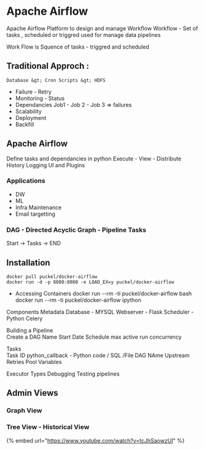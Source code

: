 # Apache Airflow

Apache Airflow Platform to design and manage Workflow Workflow - Set of tasks , scheduled or triggred used for manage data pipelines

Work Flow is Squence of tasks - triggred and scheduled 

## Traditional Approch : 
    Database &gt; Cron Scripts &gt; HDFS 

* Failure - Retry 
* Monitoring - Status
* Dependancies Job1 - Job 2 - Job 3 =&gt; failures 
* Scalability  
* Deployment 
* Backfill

## Apache Airflow  
Define tasks and dependancies in python Execute - View - Distribute History Logging UI and Plugins

### Applications 
* DW
* ML 
* Infra Maintenance
* Email targetting

### DAG - Directed Acyclic Graph - Pipeline Tasks 
  Start -&gt; Tasks -&gt; END  

## Installation 
    docker pull puckel/docker-airflow
    docker run -d -p 8080:8080 -e LOAD_EX=y puckel/docker-airflow
* Accessing Containers
    docker run --rm -ti puckel/docker-airflow bash
    docker run --rm -ti puckel/docker-airflow ipython    



Components Metadata Database - MYSQL Webserver - Flask Scheduler - Python Celery

Building a Pipeline  
Create a DAG Name Start Date Schedule max active run concurrency

Tasks    
            Task ID
            python_callback - Python code / SQL /File
            DAG NAme
            Upstream
            Retries 
            Pool
            Variables


Executor Types Debugging Testing pipelines

## Admin Views
### Graph View
### Tree View - Historical View


{% embed url="https://www.youtube.com/watch?v=tcJhSaowzUI" %}



